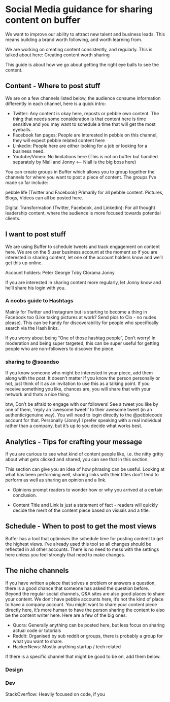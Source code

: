 # Social Media guidance for sharing content on buffer

We want to improve our ability to attract new talent and business leads. This means building a brand worth following, and worth learning from. 

We are working on creating content consistently, and regularly. This is talked about here: Creating content worth sharing

This guide is about how we go about getting the right eye balls to see the content.

## Content - Where to post stuff
We are on a few channels listed below, the audience consume information differently in each channel, here is a quick intro:

- Twitter: Any content is okay here, reposts or pebble own content. The thing that needs some consideration is that content here is time sensitive and you may want to schedule a time that will get the most eyeballs.
- Facebook fan pages: People are interested in pebble on this channel, they will expect pebble related content here
- Linkedin: People here are either looking for a job or looking for a business need.
- Youtube/Vimeo: No limitations here (This is not on buffer but handled separately by Niall and Jonny <— Niall is the big boss here)

You can create groups in Buffer which allows you to group together the channels for where you want to post a piece of content. The groups I’ve made so far include:

pebble life (Twitter and Facebook)
Primarily for all pebble content. Pictures, Blogs, Videos can all be posted here.

Digital Transformation (Twitter, Facebook, and Linkedin):
For all thought leadership content, where the audience is more focused towards potential clients.

## I want to post stuff
We are using Buffer to schedule tweets and track engagement on content here. We are on the 5 user business account at the moment so if you are interested in sharing content, let one of the account holders know and we’ll get this up online.

Account holders:
Peter
George
Toby
Clorama
Jonny

If you are interested in sharing content more regularly, let Jonny know and he’ll share his login with you.

### A noobs guide to Hashtags
Mainly for Twitter and Instagram but is starting to become a thing in Facebook too (Like taking pictures at work? Send pics to Clo - no nudes please). This can be handy for discoverability for people who specifically search via the Hash links. 

If you worry about being “One of those hashtag people”, Don’t worry! In moderation and being super targeted, this can be super useful for getting people who are non-followers to discover the piece. 

### sharing to @soandso
If you know someone who might be interested in your piece, add them along with the post. It doesn’t matter if you know the person personally or not, just think of it as an invitation to use this as a talking point. If you receive something you like, chances are, you will share that with your network and thats a nice thing. 

btw, Don’t be afraid to engage with our followers! See a tweet you like by one of them, ‘reply an ’awesome tweet!’ to their awesome tweet (in an authentic/genuine way). You will need to login directly to the @pebblecode account for that. Personally (Jonny) I  prefer speaking with a real individual rather than a company, but it’s up to you decide what works best.

## Analytics - Tips for crafting your message
If you are curious to see what kind of content people like, i.e.  the nitty gritty about what gets clicked and shared, you can see that in this section.

This section can give you an idea of how phrasing can be useful. Looking at what has been performing well, sharing links with their titles don’t tend to perform as well as sharing an opinion and a link.

- Opinions prompt readers to wonder how or why you arrived at a certain conclusion.

- Content Title and Link is just a statement of fact - readers will quickly decide the merit of the content piece based on visuals and a title.

## Schedule - When to post to get the most views
Buffer has a tool that optimises the schedule time for posting content to get the highest views. I’ve already used this tool so all changes should be reflected in all other accounts. There is no need to mess with the settings here unless you feel strongly that need to make changes. 

## The niche channels
If you have written a piece that solves a problem or answers a question, there is a good chance that someone has asked the question before. Beyond the regular social channels, Q&A sites are also good places to share your content. We don’t have pebble accounts here, it’s not the kind of place to have a company account. You might want to share your content piece directly here, it’s more human to have the person sharing the content to also be the content writer here. Here are a few of the big ones:

- Quora: Generally anything can be posted here, but less focus on sharing actual code or tutorials 
- Reddit: Organised by sub reddit or groups, there is probably a group for what you want to share. 
- HackerNews: Mostly anything startup / tech related

If there is a specific channel that might be good to be on, add them below. 
### Design

### Dev
StackOverflow: Heavily focused on code, if you 

